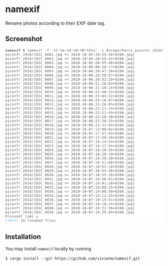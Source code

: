 # namexif

Rename photos according to their EXIF date tag.

## Screenshot

![Screenshot](assets/screenshot.png)

## Installation

You may install `namexif` locally by running

```console
$ cargo install --git https://github.com/vivienm/namexif.git
```
